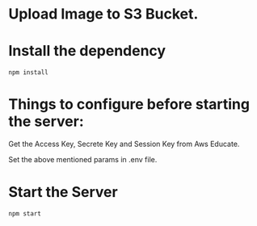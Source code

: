 # Upload Image to S3 Bucket.

# Install the dependency

```
npm install
```

# Things to configure before starting the server:

Get the Access Key, Secrete Key and Session Key from Aws Educate.

Set the above mentioned params in .env file.

# Start the Server

```
npm start
```
